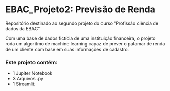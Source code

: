 # EBAC_Projeto2: Previsão de Renda
Repositório destinado ao segundo projeto do curso "Profissão ciência de dados da EBAC"


Com uma base de dados fictícia de uma instituição financeira, o projeto roda um algoritmo de machine learning capaz de prever o patamar de renda de um cliente com base em suas informações de cadastro.

### Este projeto contém:

- 1 Jupiter Notebook
- 3 Arquivos .py
- 1 Streamlit
